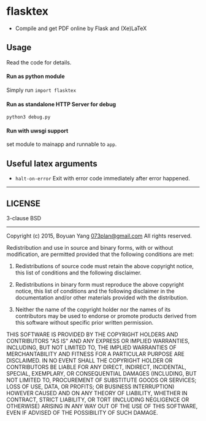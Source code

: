 # flasktex
- Compile and get PDF online by Flask and (Xe)LaTeX

## Usage

Read the code for details.

#### Run as python module
Simply run `import flasktex`

#### Run as standalone HTTP Server for debug
`python3 debug.py`

#### Run with uwsgi support
set module to mainapp and runnable to `app`.

## Useful latex arguments

* `halt-on-error` Exit with error code immediately after error happened.

* * *

## LICENSE

3-clause BSD

------------------------

Copyright (c) 2015, Boyuan Yang <073plan@gmail.com>
All rights reserved.

Redistribution and use in source and binary forms, with or without modification, are permitted provided that the following conditions are met:

1. Redistributions of source code must retain the above copyright notice, this list of conditions and the following disclaimer.

2. Redistributions in binary form must reproduce the above copyright notice, this list of conditions and the following disclaimer in the documentation and/or other materials provided with the distribution.

3. Neither the name of the copyright holder nor the names of its contributors may be used to endorse or promote products derived from this software without specific prior written permission.

THIS SOFTWARE IS PROVIDED BY THE COPYRIGHT HOLDERS AND CONTRIBUTORS "AS IS" AND ANY EXPRESS OR IMPLIED WARRANTIES, INCLUDING, BUT NOT LIMITED TO, THE IMPLIED WARRANTIES OF MERCHANTABILITY AND FITNESS FOR A PARTICULAR PURPOSE ARE DISCLAIMED. IN NO EVENT SHALL THE COPYRIGHT HOLDER OR CONTRIBUTORS BE LIABLE FOR ANY DIRECT, INDIRECT, INCIDENTAL, SPECIAL, EXEMPLARY, OR CONSEQUENTIAL DAMAGES (INCLUDING, BUT NOT LIMITED TO, PROCUREMENT OF SUBSTITUTE GOODS OR SERVICES; LOSS OF USE, DATA, OR PROFITS; OR BUSINESS INTERRUPTION) HOWEVER CAUSED AND ON ANY THEORY OF LIABILITY, WHETHER IN CONTRACT, STRICT LIABILITY, OR TORT (INCLUDING NEGLIGENCE OR OTHERWISE) ARISING IN ANY WAY OUT OF THE USE OF THIS SOFTWARE, EVEN IF ADVISED OF THE POSSIBILITY OF SUCH DAMAGE.
